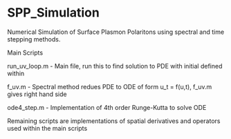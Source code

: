 # SPP_Simulation
Numerical Simulation of Surface Plasmon Polaritons using spectral and time stepping methods.


Main Scripts

run_uv_loop.m - Main file, run this to find solution to PDE with initial defined within

f_uv.m - Spectral method redues PDE to ODE of form u_t = f(u,t), f_uv.m gives right hand side

ode4_step.m - Implementation of 4th order Runge-Kutta to solve ODE


Remaining scripts are implementations of spatial derivatives and operators used within the main scripts
